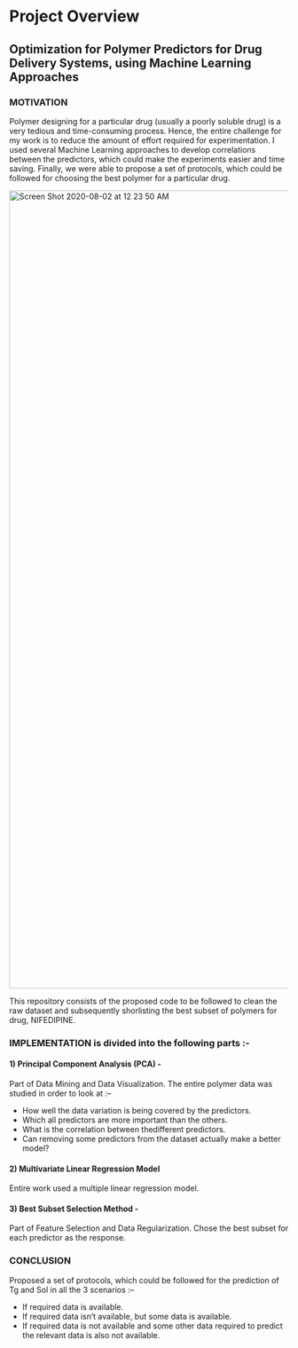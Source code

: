 # Project Overview
## Optimization for Polymer Predictors for Drug Delivery Systems, using Machine Learning Approaches

### MOTIVATION
Polymer designing for a particular drug (usually a poorly soluble drug) is a very tedious and time-consuming process. 
Hence, the entire challenge for my work is to reduce the amount of effort required for experimentation. I used several 
Machine Learning approaches to develop correlations between the predictors, which could make the experiments easier and 
time saving. Finally, we were able to propose a set of protocols, which could be followed for choosing the best polymer 
for a particular drug.

<img width="1438" alt="Screen Shot 2020-08-02 at 12 23 50 AM" src="https://user-images.githubusercontent.com/66521525/89108646-abee8400-d457-11ea-8da0-682e8a407b8c.png">

This repository consists of the proposed code to be followed to clean the raw dataset and subsequently shorlisting the best 
subset of polymers for drug, NIFEDIPINE.

### IMPLEMENTATION is divided into the following parts :-
#### 1) Principal Component Analysis (PCA) - 
Part of Data Mining and Data Visualization. The entire polymer data was studied in order to look at :–
* How well the data variation is being covered by the predictors.
* Which all predictors are more important than the others.
* What is the correlation between thedifferent predictors.
* Can removing some predictors from the dataset actually make a better model?

#### 2) Multivariate Linear Regression Model
Entire work used a multiple linear regression model.

#### 3) Best Subset Selection Method - 
Part of Feature Selection and Data Regularization. Chose the best subset for each predictor as the response.

### CONCLUSION
Proposed a set of protocols, which could be followed for the prediction of Tg and Sol in all the 3 scenarios :–
* If required data is available.
* If required data isn’t available, but some data is available.
* If required data is not available and some other data required to predict the relevant data is also not available.
